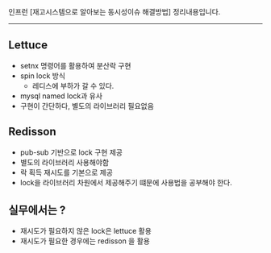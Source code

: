 인프런 [재고시스템으로 알아보는 동시성이슈 해결방법] 정리내용입니다.

---

## Lettuce
- setnx 명령어를 활용하여 분산락 구현
- spin lock 방식
    - 레디스에 부하가 갈 수 있다.
- mysql named lock과 유사
- 구현이 간단하다, 별도의 라이브러리 필요없음

## Redisson
- pub-sub 기반으로 lock 구현 제공
- 별도의 라이브러리 사용해야함
- 락 획득 재시도를 기본으로 제공
- lock을 라이브러리 차원에서 제공해주기 떄문에 사용법을 공부해야 한다.

## 실무에서는 ?
- 재시도가 필요하지 않은 lock은 lettuce 활용
- 재시도가 필요한 경우에는 redisson 을 활용